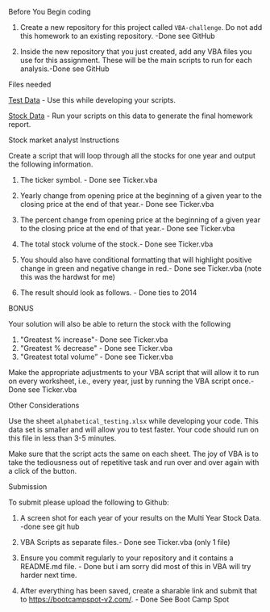 ﻿Before You Begin coding 

1. Create a new repository for this project called `VBA-challenge`. Do not add this homework to an existing repository. -Done see GitHub

2. Inside the new repository that you just created, add any VBA files you use for this assignment. These will be the main scripts to run for each analysis.-Done see GitHub

Files needed

 [Test Data](Resources/alphabetical_testing.xlsx) - Use this while developing your scripts.

 [Stock Data](Resources/Multiple_year_stock_data.xlsx) - Run your scripts on this data to generate the final homework report.


Stock market analyst Instructions

Create a script that will loop through all the stocks for one year and output the following information.

1. The ticker symbol. - Done see Ticker.vba

2. Yearly change from opening price at the beginning of a given year to the closing price at the end of that year.- Done see Ticker.vba

3. The percent change from opening price at the beginning of a given year to the closing price at the end of that year.- Done see Ticker.vba

4. The total stock volume of the stock.- Done see Ticker.vba

5. You should also have conditional formatting that will highlight positive change in green and negative change in red.- Done see Ticker.vba (note this was the hardwst for me)

6. The result should look as follows. - Done ties to 2014


BONUS

Your solution will also be able to return the stock with the following
1. "Greatest % increase"- Done see Ticker.vba
2. "Greatest % decrease" - Done see Ticker.vba
3. "Greatest total volume” - Done see Ticker.vba

Make the appropriate adjustments to your VBA script that will allow it to run on every worksheet, i.e., every year, just by running the VBA script once.- Done see Ticker.vba

Other Considerations

 Use the sheet `alphabetical_testing.xlsx` while developing your code. This data set is smaller and will allow you to test faster. Your code should run on this file in less than 3-5 minutes.

 Make sure that the script acts the same on each sheet. The joy of VBA is to take the tediousness out of repetitive task and run over and over again with a click of the button.


Submission

To submit please upload the following to Github:

1. A screen shot for each year of your results on the Multi Year Stock Data.  -done see git hub

2. VBA Scripts as separate files.- Done see Ticker.vba (only 1 file)

3. Ensure you commit regularly to your repository and it contains a README.md file. - Done but i am sorry did most of this in VBA will try harder next time.

4. After everything has been saved, create a sharable link and submit that to <https://bootcampspot-v2.com/>. - Done See Boot Camp Spot










